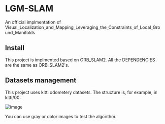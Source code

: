 # LGM-SLAM
An official implmentation of Visual_Localization_and_Mapping_Leveraging_the_Constraints_of_Local_Ground_Manifolds

## Install
This project is implmented based on ORB_SLAM2. All the DEPENDENCIES are the same as ORB_SLAM2's.

## Datasets management
This project uses kitti odometery datasets. The structure is, for example, in kitti/00:

![image](https://user-images.githubusercontent.com/73513416/172988794-a4ca0456-68f2-4667-8664-ef46a976bfd9.png)

You can use gray or color images to test the algorithm.
